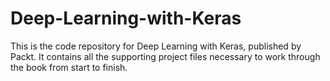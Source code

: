 # Deep-Learning-with-Keras
This is the code repository for Deep Learning with Keras, published by Packt. It contains all the supporting project files necessary to work through the book from start to finish.
